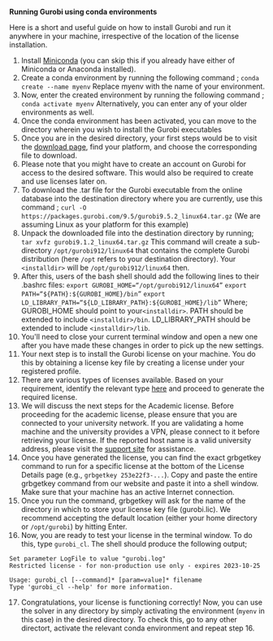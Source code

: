 **Running Gurobi using conda environments**

Here is a short and useful guide on how to install Gurobi and run it anywhere in your machine, irrespective of the location of the license installation.

1. Install [Miniconda](https://docs.conda.io/en/latest/miniconda.html) (you can skip this if you already have either of Miniconda or Anaconda installed).
2. Create a conda environment by running the following command ;
```conda create --name myenv```
Replace myenv with the name of your environment.
4. Now, enter the created environment by running the following command ;
```conda activate myenv```
Alternatively, you can enter any of your older environments as well.
4. Once the conda environment has been activated, you can move to the directory wherein you wish to install the Gurobi executables
5. Once you are in the desired directory, your first steps would be to visit the [download page](https://www.gurobi.com/downloads/gurobi-software/), find your platform, and choose the corresponding file to download. 
6. Please note that you might have to create an account on Gurobi for access to the desired software. This would also be required to create and use licenses later on.
7. To download the .tar file for the Gurobi executable from the online database into the destination directory where you are currently, use this command ; `curl -O https://packages.gurobi.com/9.5/gurobi9.5.2_linux64.tar.gz` (We are assuming Linux as your platform for this example)
8. Unpack the downloaded file into the destination directory by running; 
`tar xvfz gurobi9.1.2_linux64.tar.gz` 
This command will create a sub-directory `/opt/gurobi912/linux64` that contains the complete Gurobi distribution (here `/opt` refers to your destination directory). Your `<installdir>` will be `/opt/gurobi912/linux64` then.
9. After this, users of the bash shell should add the following lines to their .bashrc files:
`export GUROBI_HOME=“/opt/gurobi912/linux64”`
`export PATH=“${PATH}:${GUROBI_HOME}/bin”`
`export LD_LIBRARY_PATH=“${LD_LIBRARY_PATH}:${GUROBI_HOME}/lib”`
Where; GUROBI_HOME should point to your`<installdir>`.
PATH should be extended to include `<installdir>/bin`.
LD_LIBRARY_PATH should be extended to include `<installdir>/lib`.
10. You'll need to close your current terminal window and open a new one after you have made these changes in order to pick up the new settings.
11. Your next step is to install the Gurobi license on your machine. You do this by obtaining a license key file by creating a license under your registered profile.
12. There are various types of licenses available. Based on your requirement, identify the relevant type [here](https://www.gurobi.com/documentation/9.1/quickstart_linux/retrieving_and_setting_up_.html#section:RetrieveLicense) and proceed to generate the required license.
13. We will discuss the next steps for the Academic license. Before proceeding for the academic license, please ensure that you are connected to your university network. If you are validating a home machine and the university provides a VPN, please connect to it before retrieving your license. If the reported host name is a valid university address, please visit the [support site](https://support.gurobi.com/hc/en-us) for assistance.
14. Once you have generated the license, you can find the exact grbgetkey command to run for a specific license at the bottom of the License Details page (e.g., `grbgetkey 253e22f3-...`). Copy and paste the entire grbgetkey command from our website and paste it into a shell window. Make sure that your machine has an active Internet connection.
15. Once you run the command, grbgetkey will ask for the name of the directory in which to store your license key file (gurobi.lic). We recommend accepting the default location (either your home directory or `/opt/gurobi`) by hitting Enter.
16. Now, you are ready to test your license in the terminal window. To do this, type `gurobi_cl`. The shell should produce the following output;
```
Set parameter LogFile to value "gurobi.log"
Restricted license - for non-production use only - expires 2023-10-25

Usage: gurobi_cl [--command]* [param=value]* filename
Type 'gurobi_cl --help' for more information.
```
17. Congratulations, your license is functioning correctly! Now, you can use the solver in any directory by simply activating the environment (`myenv` in this case) in the desired directory. To check this, go to any other directort, activate the relevant conda environment and repeat step 16.
